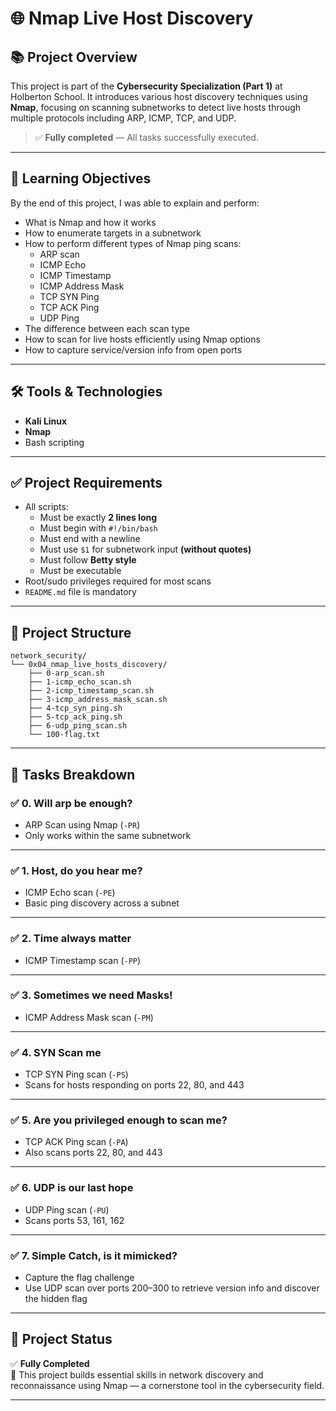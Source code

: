 # 🌐 Nmap Live Host Discovery

## 📚 Project Overview

This project is part of the **Cybersecurity Specialization (Part 1)** at Holberton School. It introduces various host discovery techniques using **Nmap**, focusing on scanning subnetworks to detect live hosts through multiple protocols including ARP, ICMP, TCP, and UDP.

> ✅ **Fully completed** — All tasks successfully executed.

---

## 🎯 Learning Objectives

By the end of this project, I was able to explain and perform:

- What is Nmap and how it works
- How to enumerate targets in a subnetwork
- How to perform different types of Nmap ping scans:
  - ARP scan
  - ICMP Echo
  - ICMP Timestamp
  - ICMP Address Mask
  - TCP SYN Ping
  - TCP ACK Ping
  - UDP Ping
- The difference between each scan type
- How to scan for live hosts efficiently using Nmap options
- How to capture service/version info from open ports

---

## 🛠️ Tools & Technologies

- **Kali Linux**
- **Nmap**
- Bash scripting

---

## ✅ Project Requirements

- All scripts:
  - Must be exactly **2 lines long**
  - Must begin with `#!/bin/bash`
  - Must end with a newline
  - Must use `$1` for subnetwork input **(without quotes)**
  - Must follow **Betty style**
  - Must be executable
- Root/sudo privileges required for most scans
- `README.md` file is mandatory

---

## 📁 Project Structure

```
network_security/
└── 0x04_nmap_live_hosts_discovery/
    ├── 0-arp_scan.sh
    ├── 1-icmp_echo_scan.sh
    ├── 2-icmp_timestamp_scan.sh
    ├── 3-icmp_address_mask_scan.sh
    ├── 4-tcp_syn_ping.sh
    ├── 5-tcp_ack_ping.sh
    ├── 6-udp_ping_scan.sh
    └── 100-flag.txt
```

---

## 🧪 Tasks Breakdown

### ✅ 0. Will arp be enough?
- ARP Scan using Nmap (`-PR`)
- Only works within the same subnetwork

---

### ✅ 1. Host, do you hear me?
- ICMP Echo scan (`-PE`)
- Basic ping discovery across a subnet

---

### ✅ 2. Time always matter
- ICMP Timestamp scan (`-PP`)

---

### ✅ 3. Sometimes we need Masks!
- ICMP Address Mask scan (`-PM`)

---

### ✅ 4. SYN Scan me
- TCP SYN Ping scan (`-PS`)
- Scans for hosts responding on ports 22, 80, and 443

---

### ✅ 5. Are you privileged enough to scan me?
- TCP ACK Ping scan (`-PA`)
- Also scans ports 22, 80, and 443

---

### ✅ 6. UDP is our last hope
- UDP Ping scan (`-PU`)
- Scans ports 53, 161, 162

---

### ✅ 7. Simple Catch, is it mimicked?
- Capture the flag challenge
- Use UDP scan over ports 200–300 to retrieve version info and discover the hidden flag

---

## 🚀 Project Status

✅ **Fully Completed**  
📌 This project builds essential skills in network discovery and reconnaissance using Nmap — a cornerstone tool in the cybersecurity field.

---
